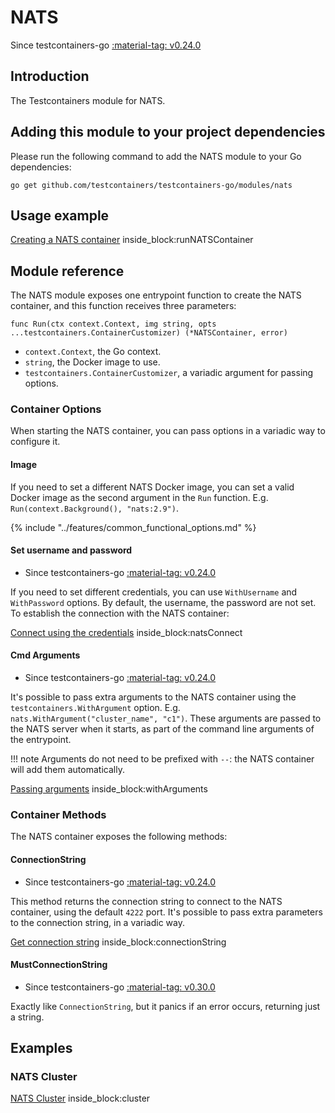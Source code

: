 # NATS

Since testcontainers-go <a href="https://github.com/testcontainers/testcontainers-go/releases/tag/v0.24.0"><span class="tc-version">:material-tag: v0.24.0</span></a>

## Introduction

The Testcontainers module for NATS.

## Adding this module to your project dependencies

Please run the following command to add the NATS module to your Go dependencies:

```
go get github.com/testcontainers/testcontainers-go/modules/nats
```

## Usage example

<!--codeinclude-->
[Creating a NATS container](../../modules/nats/examples_test.go) inside_block:runNATSContainer
<!--/codeinclude-->

## Module reference

The NATS module exposes one entrypoint function to create the NATS container, and this function receives three parameters:

```golang
func Run(ctx context.Context, img string, opts ...testcontainers.ContainerCustomizer) (*NATSContainer, error)
```

- `context.Context`, the Go context.
- `string`, the Docker image to use.
- `testcontainers.ContainerCustomizer`, a variadic argument for passing options.

### Container Options

When starting the NATS container, you can pass options in a variadic way to configure it.

#### Image

If you need to set a different NATS Docker image, you can set a valid Docker image as the second argument in the `Run` function.
E.g. `Run(context.Background(), "nats:2.9")`.

{% include "../features/common_functional_options.md" %}

#### Set username and password

- Since testcontainers-go <a href="https://github.com/testcontainers/testcontainers-go/releases/tag/v0.24.0"><span class="tc-version">:material-tag: v0.24.0</span></a>

If you need to set different credentials, you can use `WithUsername` and `WithPassword`
options. By default, the username, the password are not set. To establish the connection with the NATS container:

<!--codeinclude-->
[Connect using the credentials](../../modules/nats/examples_test.go) inside_block:natsConnect
<!--/codeinclude-->

#### Cmd Arguments

- Since testcontainers-go <a href="https://github.com/testcontainers/testcontainers-go/releases/tag/v0.24.0"><span class="tc-version">:material-tag: v0.24.0</span></a>

It's possible to pass extra arguments to the NATS container using the `testcontainers.WithArgument` option. E.g. `nats.WithArgument("cluster_name", "c1")`.
These arguments are passed to the NATS server when it starts, as part of the command line arguments of the entrypoint.

!!! note
    Arguments do not need to be prefixed with `--`: the NATS container will add them automatically.

<!--codeinclude-->
[Passing arguments](../../modules/nats/examples_test.go) inside_block:withArguments
<!--/codeinclude-->

### Container Methods

The NATS container exposes the following methods:

#### ConnectionString

- Since testcontainers-go <a href="https://github.com/testcontainers/testcontainers-go/releases/tag/v0.24.0"><span class="tc-version">:material-tag: v0.24.0</span></a>

This method returns the connection string to connect to the NATS container, using the default `4222` port.
It's possible to pass extra parameters to the connection string, in a variadic way.

<!--codeinclude-->
[Get connection string](../../modules/nats/nats_test.go) inside_block:connectionString
<!--/codeinclude-->

#### MustConnectionString

- Since testcontainers-go <a href="https://github.com/testcontainers/testcontainers-go/releases/tag/v0.30.0"><span class="tc-version">:material-tag: v0.30.0</span></a>

Exactly like `ConnectionString`, but it panics if an error occurs, returning just a string.

## Examples

### NATS Cluster

<!--codeinclude-->
[NATS Cluster](../../modules/nats/examples_test.go) inside_block:cluster
<!--/codeinclude-->